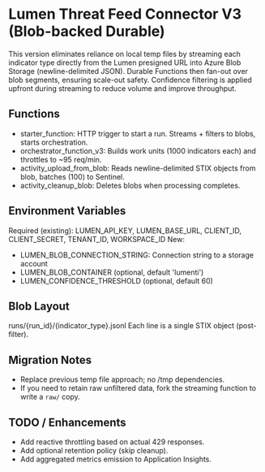 # Lumen Threat Feed Connector V3 (Blob-backed Durable)

This version eliminates reliance on local temp files by streaming each indicator type directly
from the Lumen presigned URL into Azure Blob Storage (newline-delimited JSON). Durable Functions
then fan-out over blob segments, ensuring scale-out safety. Confidence filtering is applied
upfront during streaming to reduce volume and improve throughput.

## Functions
- starter_function: HTTP trigger to start a run. Streams + filters to blobs, starts orchestration.
- orchestrator_function_v3: Builds work units (1000 indicators each) and throttles to ~95 req/min.
- activity_upload_from_blob: Reads newline-delimited STIX objects from blob, batches (100) to Sentinel.
- activity_cleanup_blob: Deletes blobs when processing completes.

## Environment Variables
Required (existing): LUMEN_API_KEY, LUMEN_BASE_URL, CLIENT_ID, CLIENT_SECRET, TENANT_ID, WORKSPACE_ID
New:
- LUMEN_BLOB_CONNECTION_STRING: Connection string to a storage account
- LUMEN_BLOB_CONTAINER (optional, default 'lumenti')
- LUMEN_CONFIDENCE_THRESHOLD (optional, default 60)

## Blob Layout
runs/{run_id}/{indicator_type}.jsonl
Each line is a single STIX object (post-filter).

## Migration Notes
- Replace previous temp file approach; no /tmp dependencies.
- If you need to retain raw unfiltered data, fork the streaming function to write a `raw/` copy.

## TODO / Enhancements
- Add reactive throttling based on actual 429 responses.
- Add optional retention policy (skip cleanup).
- Add aggregated metrics emission to Application Insights.
